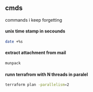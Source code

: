 ## cmds
commands i keep forgetting

#### unix time stamp in secounds
``` sh
date +%s
```

#### extract attachment from mail
```sh
munpack
```

#### runn terrafrom with N threads in paralel
``` sh
terraform plan -parallelism=2
```
